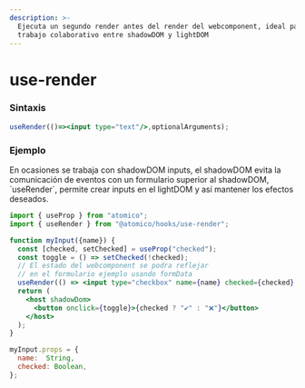 ```yaml
---
description: >-
  Ejecuta un segundo render antes del render del webcomponent, ideal para
  trabajo colaborativo entre shadowDOM y lightDOM
---
```


# use-render

### Sintaxis

```jsx
useRender(()=><input type="text"/>,optionalArguments);
```

### Ejemplo

En ocasiones se trabaja con shadowDOM inputs, el shadowDOM evita la comunicación de eventos con un formulario superior al shadowDOM, \`useRender\`, permite crear inputs en el lightDOM y así mantener los efectos deseados. 

```jsx
import { useProp } from "atomico";
import { useRender } from "@atomico/hooks/use-render";

function myInput({name}) {
  const [checked, setChecked] = useProp("checked");
  const toggle = () => setChecked(!checked);
  // El estado del webcomponent se podra reflejar 
  // en el formulario ejemplo usando formData
  useRender(() => <input type="checkbox" name={name} checked={checked} />);
  return (
    <host shadowDom>
      <button onclick={toggle}>{checked ? "✔️" : "❌"}</button>
    </host>
  );
}

myInput.props = {
  name:  String,
  checked: Boolean,
};
```


